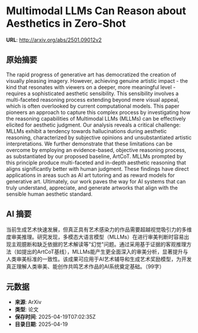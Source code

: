 # Multimodal LLMs Can Reason about Aesthetics in Zero-Shot

**URL**: http://arxiv.org/abs/2501.09012v2

## 原始摘要

The rapid progress of generative art has democratized the creation of
visually pleasing imagery. However, achieving genuine artistic impact - the
kind that resonates with viewers on a deeper, more meaningful level - requires
a sophisticated aesthetic sensibility. This sensibility involves a
multi-faceted reasoning process extending beyond mere visual appeal, which is
often overlooked by current computational models. This paper pioneers an
approach to capture this complex process by investigating how the reasoning
capabilities of Multimodal LLMs (MLLMs) can be effectively elicited for
aesthetic judgment. Our analysis reveals a critical challenge: MLLMs exhibit a
tendency towards hallucinations during aesthetic reasoning, characterized by
subjective opinions and unsubstantiated artistic interpretations. We further
demonstrate that these limitations can be overcome by employing an
evidence-based, objective reasoning process, as substantiated by our proposed
baseline, ArtCoT. MLLMs prompted by this principle produce multi-faceted and
in-depth aesthetic reasoning that aligns significantly better with human
judgment. These findings have direct applications in areas such as AI art
tutoring and as reward models for generative art. Ultimately, our work paves
the way for AI systems that can truly understand, appreciate, and generate
artworks that align with the sensible human aesthetic standard.


## AI 摘要

当前生成艺术快速发展，但真正具有艺术感染力的作品需要超越视觉吸引力的多维度审美推理。研究发现，多模态大语言模型（MLLMs）在进行审美判断时容易出现主观臆断和缺乏依据的艺术解读等"幻觉"问题。通过采用基于证据的客观推理方法（如提出的ArtCoT基线），MLLMs能产生更全面深入的审美分析，显著提升与人类审美标准的一致性。该成果可应用于AI艺术辅导和生成艺术奖励模型，为开发真正理解人类审美、能创作共鸣艺术作品的AI系统奠定基础。（99字）

## 元数据

- **来源**: ArXiv
- **类型**: 论文
- **保存时间**: 2025-04-19T07:02:35Z
- **目录日期**: 2025-04-19
